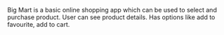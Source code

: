 Big Mart is a basic online shopping app which can be used to select and purchase product.
User can see product details.
Has options like add to favourite, add to cart.

